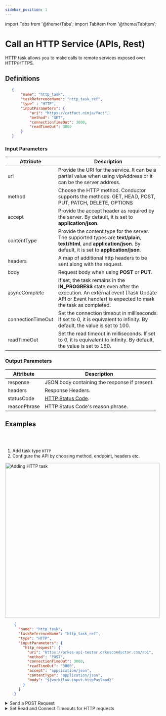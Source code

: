 ```yaml
---
sidebar_position: 1
---
```


import Tabs from '@theme/Tabs';
import TabItem from '@theme/TabItem';

# Call an HTTP Service (APIs, Rest)

HTTP task allows you to make calls to remote services exposed over HTTP/HTTPS.

## Definitions

 ```json
    {
        "name": "http_task",
        "taskReferenceName": "http_task_ref",
        "type" : "HTTP",
        "inputParameters": {
            "uri": "https://catfact.ninja/fact",
            "method": "GET",
            "connectionTimeOut": 3000,
            "readTimeOut": 3000
        }
    }
```

### Input Parameters
| Attribute         | Description                                                                                                                                                                      |
|-------------------|----------------------------------------------------------------------------------------------------------------------------------------------------------------------------------|
| uri               | Provide the URI for the service. It can be a partial value when using vipAddress or it can be the server address.                                                                |
| method            | Choose the HTTP method. Conductor supports the methods: GET, HEAD, POST, PUT, PATCH, DELETE, OPTIONS                                                                             |
| accept            | Provide the accept header as required by the server. By default, it is set to **application/json**.                                                                              |
| contentType       | Provide the content type for the server. The supported types are **text/plain**, **text/html**, and **application/json**. By default, it is set to **application/json**.         |
| headers           | A map of additional http headers to be sent along with the request.                                                                                                              |
| body              | Request body when using **POST** or **PUT**.                                                                                                                                     |
| asyncComplete     | If set, the task remains in the **IN_PROGRESS** state even after the execution.  An external event (Task Update API or Event handler) is expected to mark the task as completed. 
| connectionTimeOut | Set the connection timeout in milliseconds.  If set to 0, it is equivalent to infinity. By default, the value is set to 100.                                                     |
| readTimeOut       | Set the read timeout in milliseconds.  If set to 0, it is equivalent to infinity. By default, the value is set to 150.                                                           |

### Output Parameters

| Attribute    | Description                                                                  |
|--------------|------------------------------------------------------------------------------|
| response     | JSON body containing the response if present.                                |
| headers      | Response Headers.                                                            |
| statusCode   | [HTTP Status Code](https://en.wikipedia.org/wiki/List_of_HTTP_status_codes). |
| reasonPhrase | HTTP Status Code's reason phrase.                                            |

## Examples


<Tabs>
<TabItem value="UI" label="UI" className="paddedContent">

<div className="row">
<div className="col col--4">

<br/>
<br/>

1. Add task type `HTTP`
2. Configure the API by choosing method, endpoint, headers etc.

</div>
<div className="col">
<div className="embed-loom-video">

<p><img src="/content/img/ui-guide-http-task.png" alt="Adding HTTP task" width="500" height="auto"/></p>

</div>
</div>
</div>



</TabItem>
 <TabItem value="JSON" label="JSON Example">

```json
    {
      "name": "http_task",
      "taskReferenceName": "http_task_ref",
      "type": "HTTP",
      "inputParameters": {
        "http_request": {
          "uri": "https://orkes-api-tester.orkesconductor.com/api",
          "method": "POST",
          "connectionTimeOut": 3000,
          "readTimeOut": "3000",
          "accept": "application/json",
          "contentType": "application/json",
          "body": "${workflow.input.httpPayload}"
        }
      }
    }
```

</TabItem>
</Tabs>


<details><summary>Send a POST Request</summary>
<p>

```json
    {
      "name": "http_post_example",
      "taskReferenceName": "post_example",
      "inputParameters": {
        "http_request": {
          "uri": "https://jsonplaceholder.typicode.com/posts/",
          "method": "POST",
          "body": {
            "title": "${get_example.output.response.body.title}",
            "userId": "${get_example.output.response.body.userId}",
            "action": "doSomething"
          }
        }
      },
      "type": "HTTP"
    }
```

</p>
</details>
<details><summary>Set Read and Connect Timeouts for HTTP requests</summary>
<p>

```json
    {
      "name": "http_post_example",
      "taskReferenceName": "post_example",
      "inputParameters": {
        "http_request": {
          "uri": "https://jsonplaceholder.typicode.com/posts/",
          "method": "POST",
          "readTimeout": 60000,
          "connectionTimeout": 60000,
          "body": {
            "title": "${get_example.output.response.body.title}",
            "userId": "${get_example.output.response.body.userId}",
            "action": "doSomething"
          }
        }
      },
      "type": "HTTP"
    }
```

</p>
</details>

